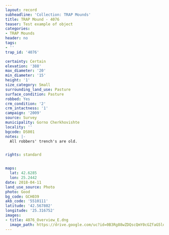```yaml
---
layout: record
subheadline: 'Collection: TRAP Mounds'
title: TRAP Mound - 4076
teaser: Test example of object
categories:
- TRAP Mounds
header: no
tags:
- ''
trap_id: '4076'

certainty: Certain
elevation: '388'
max_diameter: '20'
min_diameter: '15'
height: '1'
size_category: Small
surrounding_land_use: Pasture
surface_condition: Pasture
robbed: Yes
crm_condition: '2'
crm_intactness: '1'
campaign: '2009'
source: Survey
municipality: Gorno Cherkhovishte
locality: ''
bgcode: DS001
notes: |-
  All robbers' trench's are old.


rights: standard


maps:
  lat: 42.6285
  lon: 25.2442
date: 2018-04-11
land_use_source: Photo
photo: Good
bg_code: GCH039
akb_code: '5510111'
latitude: '42.567802'
longitude: '25.316752'
images:
- title: 4076_Overview_E.dng
  image_path: https://drive.google.com/uc?id=0B3Rg88wZDQscQmY0cGZfaG5ldFE
---
```

